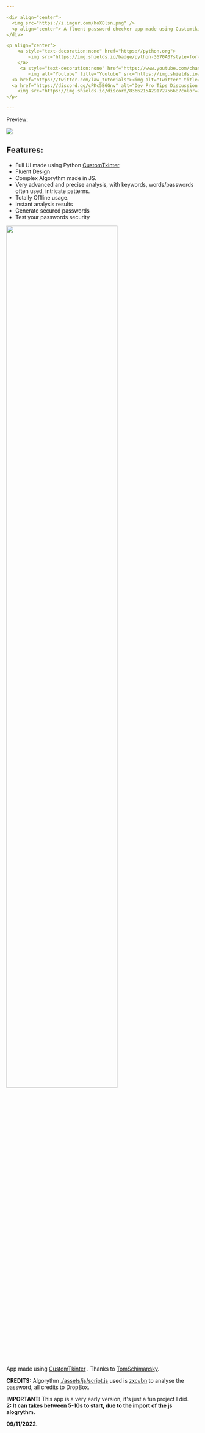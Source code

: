 ```yaml
---

<div align="center">
  <img src="https://i.imgur.com/hoX8lsn.png" />
  <p align="center"> A fluent password checker app made using Customtkinter </p>
</div>

<p align="center">
    <a style="text-decoration:none" href="https://python.org">
        <img src="https://img.shields.io/badge/python-3670A0?style=for-the-badge&logo=python&logoColor=ffdd54" alt="Python" />
    </a>
     <a style="text-decoration:none" href="https://www.youtube.com/channel/UCbfGHhyeHpKXF5rl1cRfvbg">
        <img alt="Youtube" title="Youtube" src="https://img.shields.io/badge/-YouTube-red?style=for-the-badge&logo=youtube&logoColor=white"/></a>
  <a href="https://twitter.com/law_tutorials"><img alt="Twitter" title="Twitter" src="https://img.shields.io/badge/-Twitter-1DA1F2?style=for-the-badge&logo=twitter&logoColor=white"/></a>
  <a href="https://discord.gg/cPKc5B6Gnv" alt="Dev Pro Tips Discussion & Support Server">
    <img src="https://img.shields.io/discord/836621542917275668?color=7289DA&labelColor=4a64bd&logo=discord&logoColor=white&style=for-the-badge"/></a>
</p>

---
```


<p> Preview: </p>
<img src="https://i.imgur.com/1LKzaEN.png" />

## Features:

- Full UI made using Python [CustomTkinter](https://github.com/TomSchimansky/CustomTkinter "CustomTkinter")
- Fluent Design
- Complex Algorythm made in JS.
- Very advanced and precise analysis, with keywords, words/passwords often used, intricate patterns.
- Totally Offline usage.
- Instant analysis results
- Generate secured passwords
- Test your passwords security

<img style="width: 76%" src="https://s1.gifyu.com/images/Animationb690dfe04aedfe68.gif" />


App made using [CustomTkinter](https://github.com/TomSchimansky/CustomTkinter "CustomTkinter") .
Thanks to [TomSchimansky](https://github.com/TomSchimansky/ "TomSchimansky").

**CREDITS:** Algorythm [./assets/js/script.js](https://github.com/LawOff/Pass11/blob/0.0.2/assets/js/script.js "./assets/js/script.js") used is [zxcvbn](https://github.com/dropbox/zxcvbn "zxcvbn") to analyse the password, all credits to DropBox.

**IMPORTANT:** This app is a very early version, it's just a fun project I did. <br>
**2: It can takes between 5-10s to start, due to the import of the js alogrythm.**


**09/11/2022.**
